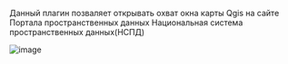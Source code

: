 Данный плагин позваляет открывать охват окна карты Qgis на сайте  Портала пространственных данных Национальная система пространственных данных(НСПД)

![image](https://github.com/user-attachments/assets/4712762a-ef47-4d08-ad60-09156f13c499)

